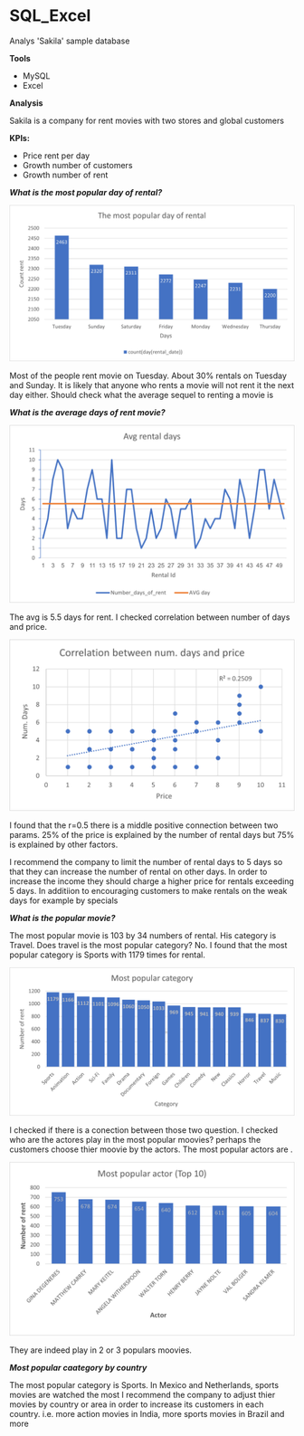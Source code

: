 # SQL_Excel

Analys 'Sakila' sample database 

**Tools**
- MySQL
- Excel

**Analysis**

Sakila is a company for rent movies with two stores and global customers

**KPIs:**
- Price rent per day
- Growth number of customers
- Growth number of rent

***What is the most popular day of rental?***

![](https://github.com/ofirGit/SQL_Excel/blob/main/Chart1.png)

Most of the people rent movie on Tuesday. About 30% rentals on Tuesday and Sunday.
It is likely that anyone who rents a movie will not rent it the next day either. Should check what the average sequel to renting a movie is

***What is the average days of rent movie?***

![](https://github.com/ofirGit/SQL_Excel/blob/main/Chart2.png)

The avg is 5.5 days for rent. I checked correlation between number of days and price.

![](https://github.com/ofirGit/SQL_Excel/blob/main/Chart2.1.png)

I found that the r=0.5 there is a middle positive connection between two params. 
25% of the price is explained by the number of rental days but 75% is explained by other factors.

I recommend the company to limit the number of rental days to 5 days so that they can increase the number of rental on other days. In order to increase the income they should charge a higher price for rentals exceeding 5 days. In additiion to encouraging customers to make rentals on the weak days for example by specials


***What is the popular movie?***

The most popular movie is 103 by 34 numbers of rental. His category is Travel.
Does travel is the most popular category? No. I found that the most popular category is Sports with 1179 times for rental.

![](https://github.com/ofirGit/SQL_Excel/blob/main/Chart6.png)

I checked if there is a conection between those two question. I checked who are the actores play in the most popular moovies? perhaps
the customers choose thier moovie by the actors.
The most popular actors are . 

![](https://github.com/ofirGit/SQL_Excel/blob/main/Chart3.png)

They are indeed play in 2 or 3 populars moovies.


***Most popular caategory by country***

The most popular category is Sports. In Mexico and Netherlands, sports movies are watched the most
I recommend the company to adjust thier movies by country or area in order to increase its customers in each country. 
i.e. more action movies in India, more sports movies in Brazil and more



